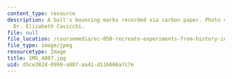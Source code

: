 ```yaml
---
content_type: resource
description: A ball's bouncing marks recorded via carbon paper. Photo courtesy of
  Dr. Elizabeth Cavicchi.
file: null
file_location: /coursemedia/ec-050-recreate-experiments-from-history-inform-the-future-from-the-past-galileo-january-iap-2010/d5ce382d0999a807aa41d116606a7c7e_IMG_4087.jpg
file_type: image/jpeg
resourcetype: Image
title: IMG_4087.jpg
uid: d5ce382d-0999-a807-aa41-d116606a7c7e
---
```

